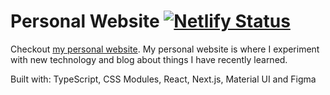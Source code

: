 # Personal Website [![Netlify Status](https://api.netlify.com/api/v1/badges/edcea19e-0394-4d2c-b27e-3a44eb9286b7/deploy-status)](https://app.netlify.com/sites/jeremiah-clothier/deploys)

Checkout [my personal website](https://jeremiah-clothier.netlify.app/). My personal website is where I experiment with new technology and blog about things I have recently learned.

Built with: TypeScript, CSS Modules, React, Next.js, Material UI and Figma
